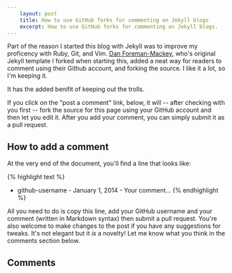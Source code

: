 ```yaml
---
    layout: post
    title: How to use GitHub forks for commenting on Jekyll blogs
    excerpt: How to use GitHub forks for commenting on Jekyll blogs.
---
```


Part of the reason I started this blog with Jekyll was to improve my proficency with Ruby, Git, and Vim.  <a href="https://github.com/dfm">Dan Foreman-Mackey</a>, who's original Jekyll template I forked when starting this, added a neat way for readers to comment using their Github account, and forking the source.  I like it a lot, so I'm keeping it.

It has the added benifit of keeping out the trolls. 

If you click on the "post a comment" link, below, it will -- after checking
with you first -- fork the source for this page using your GitHub
account and then let you edit it. After you add your comment, you can simply
submit it as a pull request.

## How to add a comment

At the very end of the document, you'll find a line that looks like:

{% highlight text %}
* github-username - January 1, 2014 - Your comment...
{% endhighlight %}

All you need to do is copy this line, add your GitHub username and your
comment (written in Markdown syntax) then submit a pull request. You're also
welcome to make changes to the post if you have any suggestions for tweaks.
It's not elegant but it _is_ a novelty! Let me know what you think in the
comments section below.

## Comments

